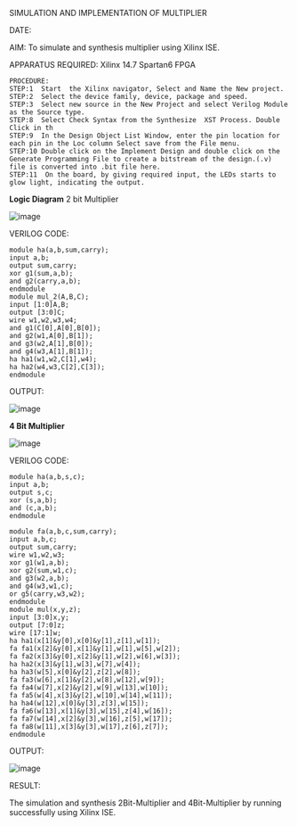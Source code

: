  SIMULATION AND IMPLEMENTATION OF MULTIPLIER

 DATE:

 AIM: 
     To simulate and synthesis multiplier using Xilinx ISE.


APPARATUS REQUIRED:
    Xilinx 14.7 Spartan6 FPGA


 ``` 
PROCEDURE:
STEP:1  Start  the Xilinx navigator, Select and Name the New project.
STEP:2  Select the device family, device, package and speed.       
STEP:3  Select new source in the New Project and select Verilog Module as the Source type.
 STEP:8  Select Check Syntax from the Synthesize  XST Process. Double Click in th
STEP:9  In the Design Object List Window, enter the pin location for each pin in the Loc column Select save from the File menu.
STEP:10 Double click on the Implement Design and double click on the Generate Programming File to create a bitstream of the design.(.v) file is converted into .bit file here.
STEP:11  On the board, by giving required input, the LEDs starts to glow light, indicating the output.

```
**Logic Diagram**
2 bit Multiplier

![image](https://github.com/navaneethans/VLSI-LAB-EXP-3/assets/6987778/7713750f-65e6-41c0-8082-5005eac4031c)

VERILOG CODE:
```
module ha(a,b,sum,carry);
input a,b;
output sum,carry;
xor g1(sum,a,b);
and g2(carry,a,b);
endmodule
module mul_2(A,B,C);
input [1:0]A,B;
output [3:0]C;
wire w1,w2,w3,w4;
and g1(C[0],A[0],B[0]);
and g2(w1,A[0],B[1]);
and g3(w2,A[1],B[0]);
and g4(w3,A[1],B[1]);
ha ha1(w1,w2,C[1],w4);
ha ha2(w4,w3,C[2],C[3]);
endmodule
```
OUTPUT:

![image](https://github.com/navaneethans/VLSI-LAB-EXP-3/assets/159161836/04f10aa0-26a0-48bc-962b-cb19a62dae5c)




**4 Bit Multiplier**

![image](https://github.com/navaneethans/VLSI-LAB-EXP-3/assets/6987778/d95215dd-8cf1-4e08-93cc-96adfdd7fbdc)

VERILOG CODE:
```
module ha(a,b,s,c);
input a,b;
output s,c;
xor (s,a,b);
and (c,a,b);
endmodule

module fa(a,b,c,sum,carry);
input a,b,c;
output sum,carry;
wire w1,w2,w3;
xor g1(w1,a,b);
xor g2(sum,w1,c);
and g3(w2,a,b);
and g4(w3,w1,c);
or g5(carry,w3,w2);
endmodule
module mul(x,y,z);
input [3:0]x,y;
output [7:0]z;
wire [17:1]w;
ha ha1(x[1]&y[0],x[0]&y[1],z[1],w[1]);
fa fa1(x[2]&y[0],x[1]&y[1],w[1],w[5],w[2]);
fa fa2(x[3]&y[0],x[2]&y[1],w[2],w[6],w[3]);
ha ha2(x[3]&y[1],w[3],w[7],w[4]);
ha ha3(w[5],x[0]&y[2],z[2],w[8]);
fa fa3(w[6],x[1]&y[2],w[8],w[12],w[9]);
fa fa4(w[7],x[2]&y[2],w[9],w[13],w[10]);
fa fa5(w[4],x[3]&y[2],w[10],w[14],w[11]);
ha ha4(w[12],x[0]&y[3],z[3],w[15]);
fa fa6(w[13],x[1]&y[3],w[15],z[4],w[16]);
fa fa7(w[14],x[2]&y[3],w[16],z[5],w[17]);
fa fa8(w[11],x[3]&y[3],w[17],z[6],z[7]);
endmodule
```

OUTPUT:

![image](https://github.com/navaneethans/VLSI-LAB-EXP-3/assets/159161836/ad45262a-abaa-446e-9c85-71c4d7e00e90)

RESULT:

 The simulation and synthesis 2Bit-Multiplier and 4Bit-Multiplier  by running successfully using Xilinx ISE.



